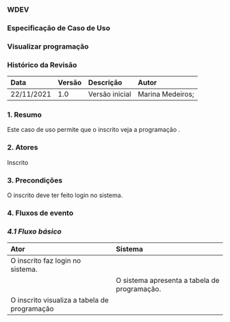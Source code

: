 ### WDEV
### Especificação de Caso de Uso
### Visualizar programação

### Histórico da Revisão

|   Data   | Versão|   Descrição  |        Autor              |
|:---------|:------|:-------------|:--------------------------|
|22/11/2021|  1.0  |Versão inicial|Marina Medeiros;| 


### 1. Resumo
Este caso de uso permite que o inscrito veja a programação .

### 2. Atores
Inscrito

### 3. Precondições 
O inscrito deve ter feito login no sistema.

### 4. Fluxos de evento
### *4.1 Fluxo básico*
|   Ator   | Sistema |
|:---------|:------|
|O inscrito faz login no sistema.| |
| |O sistema apresenta a tabela de programação.|
|O inscrito visualiza a tabela de programação| |
